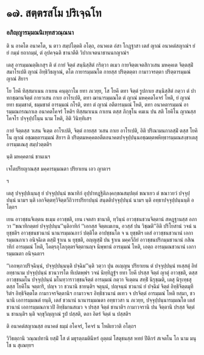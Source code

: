 <h1>๑๗. สตฺตรสโม ปริเจฺฉโท</h1>
<h3>อภิญฺญารมฺมณนิเทฺทสวณฺณนา</h3>
<p> ติ น อาคโต อนาคโต, น ตาว สมฺปโตฺตติ อโตฺถ, อนาคเต อํสา โกฎฺฐาสา เตสํ ญาณํ อนาคตํสญาณํฯ ยํ ยํ กมฺมํ ยถากมฺมํ, ตํ อุปคจฺฉติ ชานาตีติ  วิปากเจตนาชานนกญาณํฯ</p>


<p>   เตสุ อารมฺมณตฺติเกสุฯ ติ ตํ กายํ จิตฺตํ สนฺนิสฺสิตํ กริตฺวา ตเมว กายจิตฺตเจตสิกวเสน มหคฺคเต จิตฺตสฺมิํ สมาโรเปติ ญาณํ อิทฺธิวิธญาณํ, ตโต กายารมฺมณโต กายสฺส ปริตฺตตฺตา กามาวจรตฺตา ปริตฺตารมฺมณํ ญาณํ สิยาฯ</p>


<p>    โย โยคี ทิสฺสมาเนน กาเยน คนฺตุกาโม ยทา ภเวยฺย, โส โยคี ตทา จิตฺตํ  รูปกาเย สนฺนิสฺสิตํ กตฺวา ตํ ปาทกชฺฌานจิตฺตํ กายวเสน กาเย อาโรเปติ, ตทา ฌานารมฺมณโต ตํ ญาณํ มหคฺคตโคจรํ โหติ, ยํ ญาณํ ยทา  ธมฺมชาตํ,  ธมฺมชาตํ  อารมฺมณํ กโรติ, ตทา ตํ ญาณํ อตีตารมฺมณํ โหติ, ตทา อนาคตารมฺมณํ อารมฺมณกรณกาเล อนาคตโคจรํ โหติฯ ทิสฺสมาเนน กาเยน ตสฺส ภิกฺขุโน คมเน ปน สติ  โยคิโน ญาณสฺส โคจโร ปจฺจุปฺปโนฺน นาม โหติ, อิติ วินิทฺทิเสฯ</p>


<p> กายํ จิตฺตสฺส วเสน จิเตฺต อาโรเปติ, จิตฺตํ กายสฺส วเสน กาเย อาโรเปติ, อิติ ปริณามนกาลสฺมิํ ตสฺส โยคิโน ญาณํ อชฺฌตฺตารมฺมณํ สิยาฯ ติ ปริตฺตมหคฺคตอตีตอนาคตปจฺจุปฺปนฺนอชฺฌตฺตพหิทฺธารมฺมณสงฺขาเตสุ  อารมฺมเณสุ สมฺปวตฺตติฯ</p>


<p> นฺติ มหคฺคตานํ ชานเนฯ</p>


<p>  เจโตปริยญาณสฺส มคฺคารมฺมณตา ปริยาเยน เอว  ญาตาฯ</p>


<p> ฯ</p>


<p> เตสุ ปจฺจุปฺปเนฺนสุ ยํ ปจฺจุปฺปนฺนํ ขณาทิกํ  อุปฺปาทฎฺฐิติภงฺคกฺขณสมฺปตฺตํ  ขณาเยว ตํ ขณาวยวํ ปจฺจุปฺปนฺนํ นามฯ นฺติ เอกจิตฺตทฺวิจิตฺตวีถิวารปริยาปนฺนํ สนฺตติปจฺจุปฺปนฺนํ นามฯ นฺติ อทฺธาปจฺจุปฺปนฺนนฺติ อโตฺถฯ</p>


<p> เยน   อาวชฺชนจิเตฺตน ธเมฺม อาวชฺชติ, เยน เจตสา ชานาติ,  ทฺวินฺนํ อาวชฺชนชวนจิตฺตานํ สหฎฺฐานสฺส อภาวา  ‘‘ขณาทิกตฺตยํ ปจฺจุปฺปนฺน’’นฺติอาทิกํ ‘‘เอกสฺส จิตฺตเมเกน, อวสฺสํ ปน วิชฺฌติ’’อิติ ปริโยสานํ วจนํ น ยุชฺชติฯ อาวชฺชนชวนานํ นานารมฺมณภาวํ ปตฺติโต อาปชฺชนโต จ น ยุชฺชติฯ  เตสํ อาวชฺชนชวนานํ เอการมฺมณภาเว อนิจฺฉิเต ตสฺมิํ ฐาเน น ยุชฺชติ, อญฺญสฺมิํ ปน ฐาเน มคฺควีถิยํ อาวชฺชนปริกมฺมชวนานํ กสิณาทิกํ อารมฺมณํ โหติ, โคตฺรภุโลกุตฺตรจิตฺตานญฺจ นิพฺพานํ อารมฺมณํ โหติ, เอตฺถ อารมฺมณชวนานํ เอการมฺมณตา อนิจฺฉตาฯ</p>


<p> ‘‘เอกพฺภวปริจฺฉินฺนํ, ปจฺจุปฺปนฺนนฺติ ปจฺฉิม’’นฺติ วตฺวา ปุน อเญฺญน ปริยาเยน ตํ ปจฺจุปฺปนฺนํ ทเสฺสตุํ อิทํ  อทฺธานาม ปจฺจุปฺปนฺนํ ชวนวารโต ทีเปตพฺพํฯ  วจนํ นิทฺทิฎฺฐํฯ ยทา  โยคี ปรสฺส จิตฺตํ ญาตุํ อาวชฺชติ, ตสฺส อาวชฺชนมโน  ปจฺจุปฺปนฺนํ มโนทฺวาราวชฺชนจิตฺตํ อารมฺมณํ กตฺวา  จิเตฺตน สทฺธิํ นิรุชฺฌติ, เตสุ นิรุเทฺธสุ ตสฺส โยคิโน จตฺตาริ, ปญฺจ วา ชวนานิ ชายนฺติฯ  จตุนฺนํ, ปญฺจนฺนํ ชวนานํ ยํ ปจฺฉิมํ จิตฺตํ อิทฺธิจิตฺตมุทีริตํฯ อิทฺธิจิตฺตโต  กามาวจรจิตฺตานิฯ  กามาวจเร อิทฺธิชวนานํ ตเทว จ ปรจิตฺตํ อารมฺมณํ โหติ ยสฺมา,  ชวนานิ เอการมฺมณตํ ยนฺติ, เตสํ ชวนานํ นานารมฺมณตา อทฺธาวสา น ภเวยฺย, ปจฺจุปฺปนฺนารมฺมณโต เตสํ ชวนานํ เอการมฺมณภาเวปิ อิทฺธิมานสเมว จ ปรสฺส จิตฺตํ ชานาติฯ  กามาวจรานิ ปน จิตฺตานิ ปรสฺส จิตฺตํ น ชานนฺติฯ นฺติ จกฺขุวิญฺญาณํ รูปํ ปสฺสติ, ตถา อิตรํ จิตฺตํ น ปสฺสติฯ</p>


<p> ติ  อนาคตํสญาณสฺส อนาคตํ ธมฺมํ อโคจรํ, โคจรํ น โหติเยวาติ อโตฺถฯ</p>


<p> วิวิธตฺถานิ วณฺณปทานิ ยสฺมิํ โส  ตํ มธุรตฺถมตินีหรํ อุตฺตมํ โสตุชนสฺส หทยํ ปีติกรํ สเจตโน โก นาม มนุโช น สุเณยฺยฯ</p>

</p>

</p>

</p>





